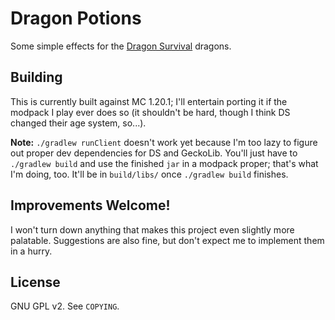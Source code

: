 # Dragon Potions

Some simple effects for the [Dragon Survival][ds] dragons.

[ds]: https://github.com/DragonSurvivalTeam/DragonSurvival

## Building

This is currently built against MC 1.20.1; I'll entertain porting it if the
modpack I play ever does so (it shouldn't be hard, though I think DS changed
their age system, so...).

**Note:** `./gradlew runClient` doesn't work yet because I'm too lazy to figure
out proper dev dependencies for DS and GeckoLib. You'll just have to `./gradlew
build` and use the finished `jar` in a modpack proper; that's what I'm doing,
too. It'll be in `build/libs/` once `./gradlew build` finishes.

## Improvements Welcome!

I won't turn down anything that makes this project even slightly more
palatable. Suggestions are also fine, but don't expect me to implement them in
a hurry.

## License

GNU GPL v2. See `COPYING`.
